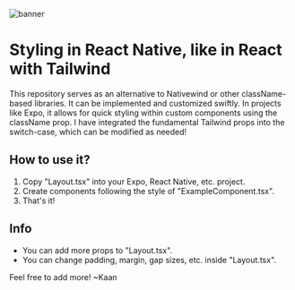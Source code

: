 ![banner](https://github.com/GitHubKaan/className-Styling-React-Native/blob/master/readme_banner.png)

# Styling in React Native, like in React with Tailwind

This repository serves as an alternative to Nativewind or other className-based libraries. It can be implemented and customized swiftly. In projects like Expo, it allows for quick styling within custom components using the className prop. I have integrated the fundamental Tailwind props into the switch-case, which can be modified as needed!

## How to use it?
1. Copy "Layout.tsx" into your Expo, React Native, etc. project.
2. Create components following the style of "ExampleComponent.tsx".
3. That's it!

## Info
- You can add more props to "Layout.tsx".
- You can change padding, margin, gap sizes, etc. inside "Layout.tsx".

Feel free to add more!
~Kaan
